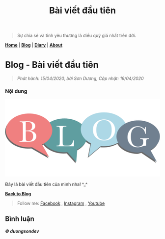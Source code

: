 ﻿---
title: "Bài viết đầu tiên"
description: "Bài viết đầu tiên"
---

>Sự chia sẻ và tình yêu thương là điều quý giá nhất trên đời.

[__Home__][home] | [__Blog__][blog] | [__Diary__][diary] | [__About__][about]

[comment]: (Begin)
# Blog - Bài viết đầu tiên

>_Phát hành: 15/04/2020, bởi Sơn Dương, Cập nhật: 16/04/2020_

<div id="fb-root"></div>
<script async defer crossorigin="anonymous" src="https://connect.facebook.net/vi_VN/sdk.js#xfbml=1&version=v6.0"></script>
<div class="fb-like" data-href="https://duongvanson.github.io/blog/hello" data-width="" data-layout="button_count" data-action="like" data-size="small" data-share="true"></div>


### Nội dung

![BLOG](../assets/images/blog.png "Ảnh: pixabay.com")

Đây là bài viết đầu tiên của mình nha! ^_^

[comment]: (End)

[__Back to Blog__](/blog "Trở lại trang Blog")


> Follow me: [Facebook][fb] , [Instagram][ins] , [Youtube][yt]

## Bình luận

<div class="fb-comments" data-href="https://duongvanson.github.io/blog/hello" data-width="500" data-numposts="10"></div>

###### __&copy; duongsondev__

[home]: https://duongvanson.github.io "Home"
[blog]: https://duongvanson.github.io/blog "Blog"
[diary]: https://duongvanson.github.io/diary "Diary"
[about]: https://duongvanson.github.io/about "About"
[fb]: https://www.facebook.com/duongson3198 "Facebook"
[ins]: https://www.instagram.com/duongson98/ "Instagram"
[yt]: https://www.youtube.com/channel/UCu382PQhF-gds6lzmYQgYPQ "Youtube"
